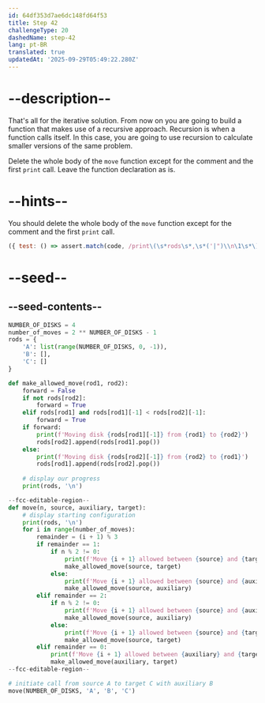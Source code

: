```yaml
---
id: 64df353d7ae6dc148fd64f53
title: Step 42
challengeType: 20
dashedName: step-42
lang: pt-BR
translated: true
updatedAt: '2025-09-29T05:49:22.280Z'
---
```


# --description--

That's all for the iterative solution. From now on you are going to build a function that makes use of a recursive approach. Recursion is when a function calls itself.
In this case, you are going to use recursion to calculate smaller versions of the same problem.

Delete the whole body of the `move` function except for the comment and the first `print` call. Leave the function declaration as is.

# --hints--

You should delete the whole body of the `move` function except for the comment and the first `print` call.

```js
({ test: () => assert.match(code, /print\(\s*rods\s*,\s*('|")\\n\1\s*\)\s+(?=#\sinitiate)/) })

```

# --seed--

## --seed-contents--

```py
NUMBER_OF_DISKS = 4
number_of_moves = 2 ** NUMBER_OF_DISKS - 1
rods = {
    'A': list(range(NUMBER_OF_DISKS, 0, -1)),
    'B': [],
    'C': []
}

def make_allowed_move(rod1, rod2):    
    forward = False
    if not rods[rod2]:
        forward = True
    elif rods[rod1] and rods[rod1][-1] < rods[rod2][-1]:
        forward = True              
    if forward:
        print(f'Moving disk {rods[rod1][-1]} from {rod1} to {rod2}')
        rods[rod2].append(rods[rod1].pop())
    else:
        print(f'Moving disk {rods[rod2][-1]} from {rod2} to {rod1}')
        rods[rod1].append(rods[rod2].pop())
    
    # display our progress
    print(rods, '\n')

--fcc-editable-region--
def move(n, source, auxiliary, target):
    # display starting configuration
    print(rods, '\n')
    for i in range(number_of_moves):
        remainder = (i + 1) % 3
        if remainder == 1:
            if n % 2 != 0:
                print(f'Move {i + 1} allowed between {source} and {target}')
                make_allowed_move(source, target)
            else:
                print(f'Move {i + 1} allowed between {source} and {auxiliary}')
                make_allowed_move(source, auxiliary)
        elif remainder == 2:
            if n % 2 != 0:
                print(f'Move {i + 1} allowed between {source} and {auxiliary}')
                make_allowed_move(source, auxiliary)
            else:
                print(f'Move {i + 1} allowed between {source} and {target}')
                make_allowed_move(source, target)
        elif remainder == 0:
            print(f'Move {i + 1} allowed between {auxiliary} and {target}')
            make_allowed_move(auxiliary, target)           
--fcc-editable-region--

# initiate call from source A to target C with auxiliary B
move(NUMBER_OF_DISKS, 'A', 'B', 'C')
```
